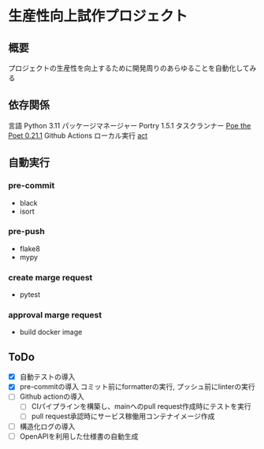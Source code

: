 # 生産性向上試作プロジェクト

## 概要

プロジェクトの生産性を向上するために開発周りのあらゆることを自動化してみる

## 依存関係

言語 Python 3.11
パッケージマネージャー Portry 1.5.1
タスクランナー [Poe the Poet 0.21.1](https://poethepoet.natn.io/)
Github Actions ローカル実行 [act](https://github.com/nektos/act)

## 自動実行

### pre-commit

- black
- isort

### pre-push

- flake8
- mypy

### create marge request

- pytest

### approval marge request

- build docker image

## ToDo

- [x] 自動テストの導入
- [x] pre-commitの導入
    コミット前にformatterの実行, プッシュ前にlinterの実行
- [ ] Github actionの導入
    - [ ] CIパイプラインを構築し、mainへのpull request作成時にテストを実行
    - [ ] pull request承認時にサービス稼働用コンテナイメージ作成
- [ ] 構造化ログの導入
- [ ] OpenAPIを利用した仕様書の自動生成
